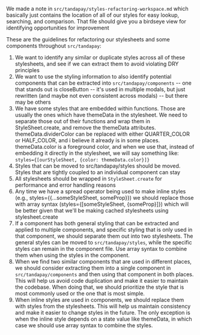 We made a note in `src/tandapay/styles-refactoring-workspace.md` which basically just contains the location of all of our styles for easy lookup, searching, and comparison. That file should give you a birdseye view for identifying opportunities for improvement

These are the guidelines for refactoring our stylesheets and some components throughout `src/tandapay`:
1. We want to identify any similar or duplicate styles across all of these stylesheets, and see if we can extract them to avoid violating DRY principles
2. We want to use the styling information to also identify potential components that can be extracted into `src/tandapay/components` -- one that stands out is closeButton -- it's used in multiple modals, but just rewritten (and maybe not even consistent across modals) -- but there may be others
3. We have some styles that are embedded within functions. Those are usually the ones which have themeData in the stylesheet. We need to separate those out of their functions and wrap them in StyleSheet.create, and remove the themeData attributes. themeData.dividerColor can be replaced with either QUARTER_COLOR or HALF_COLOR, and i believe it already is in some places. themeData.color is a foreground color, and when we use that, instead of embedding it directly in the stylesheet, we will say something like: `styles={[ourStyleSheet, {color: themeData.color}]}`
4. Styles that can be moved to src/tandapay/styles should be moved. Styles that are tightly coupled to an individual component can stay
5. All stylesheets should be wrapped in `StyleSheet.create` for performance and error handling reasons
6. Any time we have a spread operator being used to make inline styles (e.g., styles={{...someStyleSheet, someProp}}) we should replace those with array syntax (styles={[someStyleSheet, {someProp}]}) which will be better given that we'll be making cached stylesheets using stylesheet.create
7. If a component has both general styling that can be extracted and applied to multiple components, and specific styling that is only used in that component, we should separate them out into two stylesheets. The general styles can be moved to `src/tandapay/styles`, while the specific styles can remain in the component file. Use array syntax to combine them when using the styles in the component.
8. When we find two similar components that are used in different places, we should consider extracting them into a single component in `src/tandapay/components` and then using that component in both places. This will help us avoid code duplication and make it easier to maintain the codebase. When doing that, we should prioritize the style that is most commonly used or the one that is most simple.
9. When inline styles are used in components, we should replace them with styles from the stylesheets. This will help us maintain consistency and make it easier to change styles in the future. The only exception is when the inline style depends on a state value like themeData, in which case we should use array syntax to combine the styles.